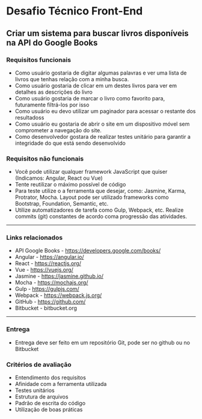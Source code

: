 # Desafio Técnico Front-End
## Criar um sistema para buscar livros disponíveis na API do Google Books
### Requisitos funcionais
- Como usuário gostaria de digitar algumas palavras e ver uma lista de livros que tenhas relação com a minha busca.
- Como usuário gostaria de clicar em um destes livros para ver em detalhes as descrições do livro
- Como usuário gostaria de marcar o livro como favorito para, futuramente filtrá-los por isso
- Como usuário eu devo utilizar um paginador para acessar o restante dos resultadoss
- Como usuário eu gostaria de abrir o site em um dispositivo móvel sem comprometer a navegação do site.
- Como desenvolvedor gostara de realizar testes unitário para garantir a integridade do que está sendo desenvolvido
### Requisitos não funcionais
- Você pode utilizar qualquer framework JavaScript que quiser (Indicamos: Angular, React ou Vue)
- Tente reutilizar o máximo possível de código
- Para teste utilize o a ferramenta que desejar, como: Jasmine, Karma, Protrator, Mocha. Layout pode ser utilizado frameworks como Bootstrap, Foundation, Semantic, etc.
- Utilize automatizadores de tarefa como Gulp, Webpack, etc. Realize commits (git) constantes de acordo coma progressão das atividades.
---
### Links relacionados

- API Google Books - https://developers.google.com/books/
- Angular - https://angular.io/
- React - https://reactjs.org/
- Vue - https://vuejs.org/
- Jasmine - https://jasmine.github.io/
- Mocha - https://mochajs.org/
- Gulp - https://gulpjs.com/
- Webpack - https://webpack.js.org/
- GitHub - https://github.com/
- Bitbucket - bitbucket.org

---
### Entrega
- Entrega deve ser feito em um repositório Git, pode ser no github ou no Bitbucket
### Critérios de avaliação
- Entendimento dos requisitos
- Afinidade com a ferramenta utilizada
- Testes unitários
- Estrutura de arquivos
- Padrão de escrita do código
- Utilização de boas práticas
